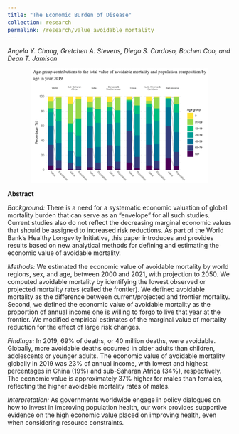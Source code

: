 ```yaml
---
title: "The Economic Burden of Disease"
collection: research
permalink: /research/value_avoidable_mortality
---
```


_Angela Y. Chang, Gretchen A. Stevens, Diego S. Cardoso, Bochen Cao, and Dean T. Jamison_

<center>
  <img src="/images/evam_value_contributions.png" width="400"/>
</center>

**Abstract**

*Background:* There is a need for a systematic economic valuation of global mortality burden that can serve as an “envelope” for all such studies. Current studies also do not reflect the decreasing marginal economic values that should be assigned to increased risk reductions. As part of the World Bank’s Healthy Longevity Initiative, this paper introduces and provides results based on new analytical methods for defining and estimating the economic value of avoidable mortality. 

*Methods:* We estimated the economic value of avoidable mortality by world regions, sex, and age, between 2000 and 2021, with projection to 2050. We computed avoidable mortality by identifying the lowest observed or projected mortality rates (called the frontier). We defined avoidable mortality as the difference between current/projected and frontier mortality. Second, we defined the economic value of avoidable mortality as the proportion of annual income one is willing to forgo to live that year at the frontier. We modified empirical estimates of the marginal value of mortality reduction for the effect of large risk changes. 

*Findings:* In 2019, 69% of deaths, or 40 million deaths, were avoidable. Globally, more avoidable deaths occurred in older adults than children, adolescents or younger adults. The economic value of avoidable mortality globally in 2019 was 23% of annual income, with lowest and highest percentages in China (19%) and sub-Saharan Africa (34%), respectively. The economic value is approximately 37% higher for males than females, reflecting the higher avoidable mortality rates of males. 

*Interpretation:* As governments worldwide engage in policy dialogues on how to invest in improving population health, our work provides supportive evidence on the high economic value placed on improving health, even when considering resource constraints.


